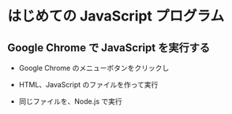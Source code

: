 # はじめての JavaScript プログラム

## Google Chrome で JavaScript を実行する

* Google Chrome のメニューボタンをクリックし

* HTML、JavaScript のファイルを作って実行
* 同じファイルを、Node.js で実行
